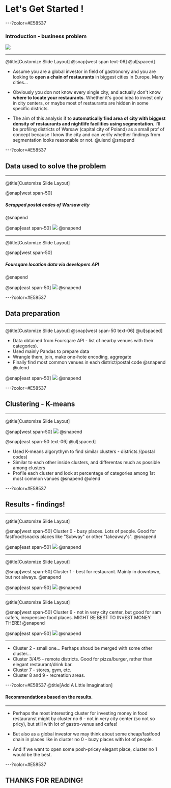 # Let's Get Started !

---?color=#E58537
### **Introduction - business problem**

![](assets/img/presentation.png)


---
@title[Customize Slide Layout]
@snap[west span text-06]
@ul[spaced]
- Assume you are a global investor in field of gastronomy and you are looking to **open a chain of restaurants** in biggest cities in Europe. Many cities...


- Obviously you don not know every single city, and actually don't know **where to locate your restaurants**. Whether it's good idea to invest only in city centers, or maybe most of restaurants are hidden in some specific districts.


- The aim of this analysis if to **automatically find area of city with biggest density of restaurants and nightlife facilities using segmentation**. I'll be profiling districts of Warsaw (capital city of Poland) as a small prof of concept because I know the city and can verify whether findings from segmentation looks reasonable or not.
@ulend
@snapend

---?color=#E58537

## Data used to solve the problem

---

@title[Customize Slide Layout]

@snap[west span-50]
##### Scrapped postal codes of Warsaw city
@snapend

@snap[east span-50]
![](assets/img/map1s.png)
@snapend

---

@title[Customize Slide Layout]

@snap[west span-50]
##### Foursqare location data via developers API
@snapend

@snap[east span-50]
![](assets/img/4s.png)
@snapend

---?color=#E58537

## Data preparation

---
@title[Customize Slide Layout]
@snap[west span-50  text-06]
@ul[spaced]
- Data obtained from Foursqare API - list of nearby venues with their categories).
- Used mainly Pandas to prepare data 
- Wrangle them, join, make one-hote encoding, aggregate
- Finally find most common venues in each district/postal code
@snapend
@ulend

@snap[east span-50]
![](assets/img/one_hot_grouped2.png)
@snapend


---?color=#E58537

## Clustering - K-means

---

@title[Customize Slide Layout]

@snap[west span-50]
![](assets/img/map2s_clusters.png)
@snapend


@snap[east span-50  text-06]
@ul[spaced]
- Used K-means algorythym to find similar clusters - districts /(postal codes) 
- Similar to each other inside clusters, and differentas much as possible among clusters
- Profile each cluster and look at percentage of categories among 1st most common vanues
@snapend
@ulend

---?color=#E58537

## Results - findings!
---
@title[Customize Slide Layout]

@snap[west span-50]
Cluster 0 - busy places. Lots of people. Good for fastfood/snacks places like "Subway" or other "takeaway's".
@snapend

@snap[east span-50]
![](assets/img/bar_c0.png)
@snapend

---

@title[Customize Slide Layout]

@snap[west span-50]
Cluster 1 - best for restaurant. Mainly in downtown, but not always.
@snapend

@snap[east span-50]
![](assets/img/bar_c1.png)
@snapend

---

@title[Customize Slide Layout]

@snap[west span-50]
Cluster 6 - not in very city center, but good for sam cafe's, inexpensive food places. MIGHT BE BEST TO INVEST MONEY THERE!
@snapend

@snap[east span-50]
![](assets/img/bar_c6.png)
@snapend

---
* Cluster 2 - small one... Perhaps shoud be merged with some other cluster...
* Cluster 3/4/5 - remote districts. Good for pizza/burger, rather than elegant restaurant/drink bar.
* Cluster 7 - stores, gym, etc.
* Cluster 8 and 9 - recreation areas.

---?color=#E58537
@title[Add A Little Imagination]

#### Recommendations based on the results.

---

* Perhaps the most interesting cluster for investing money in food restauranst might by cluster no 6 - not in very city center (so not so pricy), but still with lot of gastro-venus and cafes!

* But also as a global investor we may think about some cheap/fastfood chain in places like in cluster no 0 - buzy places with lot of people.

* And if we want to open some posh-pricey elegant place, cluster no 1 would be the best.

---?color=#E58537

## THANKS FOR READING!
